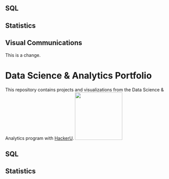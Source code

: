 ## SQL

## Statistics

## Visual Communications

This is a change.

# Data Science & Analytics Portfolio
This repository contains projects and visualizations from
the Data Science & Analytics program with
[HackerU](https://hackerusa.com/).
<img
src="https://github.com/wiazur/data-analytics-portfolio/b
lob/main/hackeru-logo.png" width="150"/>
## SQL
## Statistics
